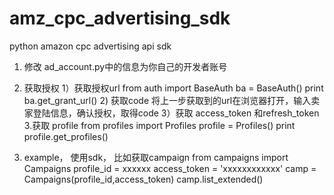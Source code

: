 # amz_cpc_advertising_sdk

python amazon cpc advertising api sdk

1. 修改 ad_account.py中的信息为你自己的开发者账号
2. 获取授权
   1）获取授权url
    from auth import BaseAuth
    ba = BaseAuth()
    print ba.get_grant_url()
   2) 获取code
   将上一步获取到的url在浏览器打开，输入卖家登陆信息，确认授权，取得code
   3）获取 access_token 和refresh_token
3.获取 profile
  from profiles import Profiles
  profile = Profiles()
  print profile.get_profiles()
  
4. example， 使用sdk， 比如获取campaign
  from campaigns import Campaigns
  profile_id = xxxxxx
  access_token = 'xxxxxxxxxxxx'
  camp = Campaigns(profile_id,access_token)
  camp.list_extended()
